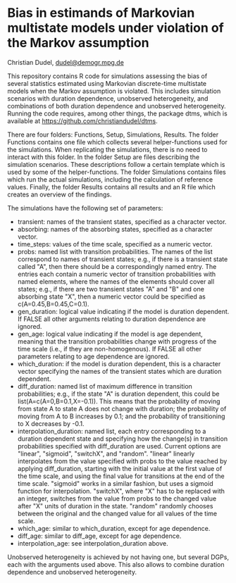 # Bias in estimands of Markovian multistate models under violation of the Markov assumption

Christian Dudel, dudel@demogr.mpg.de

This repository contains R code for simulations assessing the bias of several statistics 
estimated using Markovian discrete-time multistate models when the Markov assumption 
is violated. This includes simulation scenarios with duration dependence,
unobserved heterogeneity, and combinations of both duration dependence and
unobserved heterogeneity. Running the code requires, among other things,
the package dtms, which is available at https://github.com/christiandudel/dtms.

There are four folders: Functions, Setup, Simulations, Results. The folder 
Functions contains one file which collects several helper-functions used
for the simulations. When replicating the simulations, there is no need to
interact with this folder. In the folder Setup are files describing the 
simulation scenarios. These descriptions follow a certain template which
is used by some of the helper-functions. The folder Simulations contains files
which run the actual simulations, including the calculation of reference values.
Finally, the folder Results contains all results and an R file which creates
an overview of the findings. 

The simulations have the following set of parameters:
- transient: names of the transient states, specified as a character vector. 
- absorbing: names of the absorbing states, specified as a character vector. 
- time_steps: values of the time scale, specified as a numeric vector.
- probs: named list with transition probabilities. The names of the list 
  correspond to names of transient states; e.g., if there is a transient state
  called "A", then there should be a correspondingly named entry. The entries
  each contain a numeric vector of transition probabilities with named elements, 
  where the names of the elements should cover all states; e.g., if there are
  two transient states "A" and "B" and one absorbing state "X", then a numeric
  vector could be specified as c(A=0.45,B=0.45,C=0.1).
- gen_duration: logical value indicating if the model is duration dependent. If
  FALSE all other arguments relating to duration dependence are ignored.
- gen_age: logical value indicating if the model is age dependent, meaning that
  the transition probabilities change with progress of the time scale (i.e., if
  they are non-homogenous). If FALSE all other parameters relating to age 
  dependence are ignored.
- which_duration: if the model is duration dependent, this is a character vector
  specifying the names of the transient states which are duration dependent.
- diff_duration: named list of maximum difference in transition probabilities; e.g.,
  if the state "A" is duration dependent, this could be list(A=c(A=0,B=0.1,X=-0.1)).
  This means that the probability of moving from state A to state A does not change 
  with duration; the probability of moving from A to B increases by 0.1; and
  the probability of transitioning to X decreases by -0.1.
- interpolation_duration: named list, each entry corresponding to a duration
  dependent state and specifying how the change(s) in transition probabilities
  specified with diff_duration are used. Current options are "linear", "sigmoid",
  "switchX", and "random". "linear" linearly interpolates from the value specified
  with probs to the value reached by applying diff_duration, starting with the initial
  value at the first value of the time scale, and using the final value for 
  transitions at the end of the time scale. "sigmoid" works in a similar fashion, but 
  uses a sigmoid function for interpolation. "switchX", where "X" has to be replaced
  with an integer, switches from the value from probs to the changed value after "X" 
  units of duration in the state. "random" randomly chooses between the original and
  the changed value for all values of the time scale. 
- which_age: similar to which_duration, except for age dependence.
- diff_age: similar to diff_age, except for age dependence.
- interpolation_age: see interpolation_duration above.

Unobserved heterogeneity is achieved by not having one, but several DGPs, each with
the arguments used above. This also allows to combine duration dependence and unobserved
heterogeneity. 
